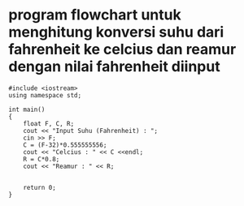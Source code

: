 # program flowchart untuk menghitung konversi suhu dari fahrenheit ke celcius dan reamur dengan nilai fahrenheit diinput
```
#include <iostream>
using namespace std;

int main() 
{
	float F, C, R;
	cout << "Input Suhu (Fahrenheit) : ";
	cin >> F;
	C = (F-32)*0.555555556;
	cout << "Celcius : " << C <<endl;
	R = C*0.8;
	cout << "Reamur : " << R;
	
	
	return 0;
}
```
